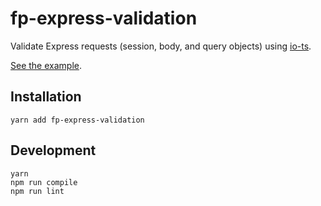 # fp-express-validation

Validate Express requests (session, body, and query objects) using [io-ts].

[See the example](./src/example.ts).

## Installation

```
yarn add fp-express-validation
```

## Development

```
yarn
npm run compile
npm run lint
```

[io-ts]: https://github.com/gcanti/io-ts
